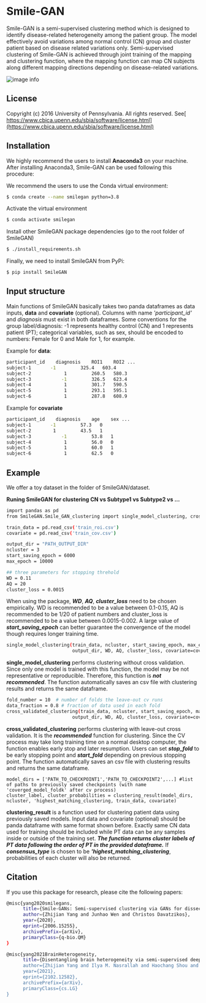 # Smile-GAN
Smile-GAN is a semi-supervised clustering method which is designed to identify disease-related heterogeneity among the patient group. The model effectively avoid variations among normal control (CN) group and cluster patient based on disease related variations only. Semi-supervised clustering of Smile-GAN is achieved through joint training of the mapping and clustering function, where the mapping function can map CN subjects along different mapping directions depending on disease-related variations.

![image info](./datasets/Smile-GAN.png)

## License
Copyright (c) 2016 University of Pennsylvania. All rights reserved. See[ https://www.cbica.upenn.edu/sbia/software/license.html](https://www.cbica.upenn.edu/sbia/software/license.html)

## Installation
We highly recommend the users to install **Anaconda3** on your machine. After installing Anaconda3, Smile-GAN can be used following this procedure:

We recommend the users to use the Conda virtual environment:

```bash
$ conda create --name smilegan python=3.8
```
Activate the virtual environment

```bash
$ conda activate smilegan
```

Install other SmileGAN package dependencies (go to the root folder of SmileGAN)

```bash
$ ./install_requirements.sh
```

Finally, we need to install SmileGAN from PyPi:

```bash
$ pip install SmileGAN
```



## Input structure
Main functions of SmileGAN basically takes two panda dataframes as data inputs, **data** and **covariate** (optional). Columns with name *'participant_id'* and *diagnosis* must exist in both dataframes. Some conventions for the group label/diagnosis: -1 represents healthy control (CN) and 1 represents patient (PT); categorical variables, such as sex, should be encoded to numbers: Female for 0 and Male for 1, for example. 

Example for **data**:

```bash
participant_id    diagnosis    ROI1    ROI2 ...
subject-1	    -1         325.4   603.4
subject-2            1         260.5   580.3
subject-3           -1         326.5   623.4
subject-4            1         301.7   590.5
subject-5            1	       293.1   595.1
subject-6            1         287.8   608.9
```
Example for **covariate**

```bash
participant_id    diagnosis    age    sex ...
subject-1	    -1         57.3   0
subject-2 	     1         43.5   1
subject-3           -1         53.8   1
subject-4            1         56.0   0
subject-5            1	       60.0   1
subject-6            1         62.5   0
```

## Example
We offer a toy dataset in the folder of SmileGAN/dataset.

**Runing SmileGAN for clustering CN vs Subtype1 vs Subtype2 vs ...**

```bash
import pandas as pd
from SmileGAN.Smile_GAN_clustering import single_model_clustering, cross_validated_clustering, clustering_result

train_data = pd.read_csv('train_roi.csv')
covariate = pd.read_csv('train_cov.csv')

output_dir = "PATH_OUTPUT_DIR"
ncluster = 3
start_saving_epoch = 6000
max_epoch = 10000

## three parameters for stopping threhold
WD = 0.11
AQ = 20
cluster_loss = 0.0015
```

When using the package, ***WD***, ***AQ***, ***cluster\_loss*** need to be chosen empirically. WD is recommended to be a value between 0.1-0.15, AQ is recommended to be 1/20 of patient numbers and cluster\_loss is recommended to be a value between 0.0015-0.002. A large value of ***start\_saving\_epoch*** can better guarantee the convergence of the model though requires longer training time.


```bash
single_model_clustering(train_data, ncluster, start_saving_epoch, max_epoch,\
					    output_dir, WD, AQ, cluster_loss, covariate=covariate)
```
**single\_model\_clustering** performs clustering without cross validation. Since only one model is trained with this function, the model may be not representative or reproducible. Therefore, this function is ***not recommended***. The function automatically saves an csv file with clustering results and returns the same dataframe.



```bash				    
fold_number = 10  # number of folds the leave-out cv runs
data_fraction = 0.8 # fraction of data used in each fold
cross_validated_clustering(train_data, ncluster, start_saving_epoch, max_epoch,\
					    output_dir, WD, AQ, cluster_loss, covariate=covariate)
```

**cross\_validated\_clustering** performs clustering with leave-out cross validation. It is the ***recommended*** function for clustering. Since the CV process may take long training time on a normal desktop computer, the function enables early stop and later resumption. Users can set ***stop\_fold*** to be early stopping point and ***start\_fold*** depending on previous stopping point. The function automatically saves an csv file with clustering results and returns the same dataframe.

```					    
model_dirs = ['PATH_TO_CHECKPOINT1','PATH_TO_CHECKPOINT2',...] #list of paths to previously saved checkpoints (with name 'coverged_model_foldk' after cv process)
cluster_label, cluster_probabilities = clustering_result(model_dirs, ncluster, 'highest_matching_clustering, train_data, covariate)
```
**clustering\_result** is a function used for clustering patient data using previously saved models. Input data and covariate (optional) should be panda dataframe with same format shown before. Exactly same CN data used for training should be included while PT data can be any samples inside or outside of the training set. ***The function returns cluster labels of PT data following the order of PT in the provided dataframe.*** If ***consensus\_type*** is chosen to be ***'highest\_matching\_clustering***, probabilities of each cluster will also be returned. 


## Citation
If you use this package for research, please cite the following papers:

```bash
@misc{yang2020smilegans,
      title={Smile-GANs: Semi-supervised clustering via GANs for dissecting brain disease heterogeneity from medical images}, 
      author={Zhijian Yang and Junhao Wen and Christos Davatzikos},
      year={2020},
      eprint={2006.15255},
      archivePrefix={arXiv},
      primaryClass={q-bio.QM}
}
```

```bash
@misc{yang2021BrainHeterogeneity,
      title={Disentangling brain heterogeneity via semi-supervised deep-learning and MRI: dimensional representations of Alzheimer's Disease}, 
      author={Zhijian Yang and Ilya M. Nasrallah and Haochang Shou and Junhao Wen and Jimit Doshi and Mohamad Habes and Guray Erus and Ahmed Abdulkadir and Susan M. Resnick and David Wolk and Christos Davatzikos},
      year={2021},
      eprint={2102.12582},
      archivePrefix={arXiv},
      primaryClass={cs.LG}
}
```


